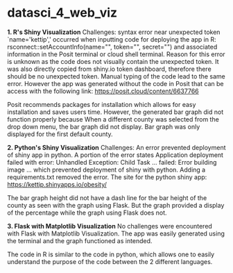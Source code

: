 # datasci_4_web_viz

**1. R's Shiny Visualization**
Challenges: syntax error near unexpected token `name='kettip',' occurred when inputting code for deploying the app in R: rsconnect::setAccountInfo(name="<ACCOUNT>", token="<TOKEN>", secret="<SECRET>") and associated information in the Posit terminal or cloud shell terminal. Reason for this error is unknown as the code does not visually contain the unexpected token. It was also directly copied from shiny.io token dashboard, therefore there should be no unexpected token. Manual typing of the code lead to the same error. However the app was generated without the code in Posit that can be access with the following link: <https://posit.cloud/content/6637766>

Posit recommends packages for installation which allows for easy installation and saves users time. However, the generated bar graph did not function properly because When a different county was selected from the drop down menu, the bar graph did not display. Bar graph was only displayed for the first default county. 


**2. Python's Shiny Visualization**
Challenges: An error prevented deployment of shiny app in python. A portion of the error states Application deployment failed with error: Unhandled Exception: Child Task ... failed: Error building image ... which prevented deployment of shiny with python. Adding a requirements.txt removed the error. The site for the python shiny app: <https://kettip.shinyapps.io/obesity/>

The bar graph height did not have a dash line for the bar height of the county as seen with the graph using Flask. But the graph provided a display of the percentage while the graph using Flask does not.


**3. Flask with Matplotlib Visualization**
No challenges were encountered with Flask with Matplotlib Visualization.
The app was easily generated using the terminal and the graph functioned as intended.

The code in R is similar to the code in python, which allows one to easily understand the purpose of the code between the 2 different languages.
